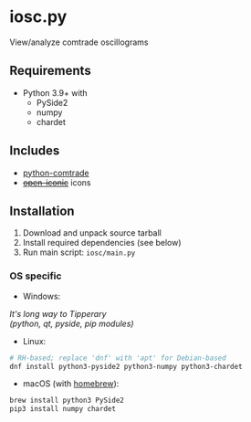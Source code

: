 # iosc.py

View/analyze comtrade oscillograms

## Requirements
- Python 3.9+ with
  - PySide2
  - numpy
  - chardet

## Includes
- [python-comtrade](https://github.com/dparrini/python-comtrade)
- [~~open-iconic~~](https://github.com/iconic/open-iconic) icons

## Installation

1. Download and unpack source tarball
2. Install required dependencies (see below)
3. Run main script: `iosc/main.py`

### OS specific
- Windows:

*It's long way to Tipperary  
(python, qt, pyside, pip modules)*

- Linux:
```bash
# RH-based; replace 'dnf' with 'apt' for Debian-based
dnf install python3-pyside2 python3-numpy python3-chardet
```
- macOS (with [homebrew](https://brew.sh/)):
```bash
brew install python3 PySide2
pip3 install numpy chardet
```
